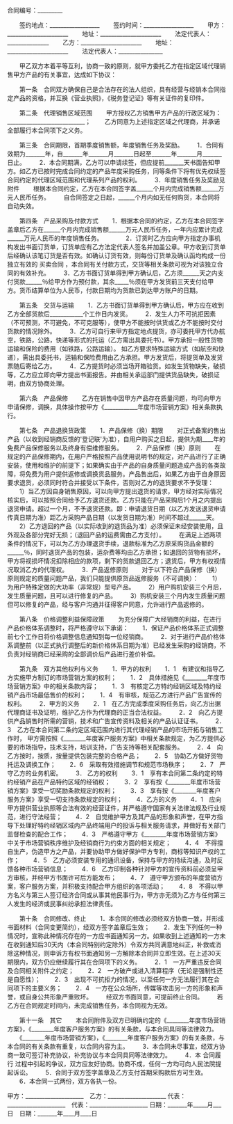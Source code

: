 
 


合同编号：_________


　　签约地点：__________________
　　签约时间：__________________
　　甲方：______________________
　　地址：______________________
　　法定代表人： _______________
　　乙方：______________________
　　地址：______________________
　　法定代表人：________________


　　甲乙双方本着平等互利，协商一致的原则，就甲方委托乙方在指定区域代理销售甲方产品的有关事宜，达成如下协议：


　　第一条　合同双方确保自己是合法存在的法人组织，具有经营与经销本合同指定产品的资格，并互换《营业执照》，《税务登记证》等有关证件的复印件。


　　第二条　代理销售区域范围
　　甲方授权乙方销售甲方产品的行政区域为：____________________________；
　　乙方同意为上述指定区域之代理商，并承诺全部履行本合同项下之义务。


　　第三条　合同期限，首期季度销售额，年度销售任务及奖励。
　　1．合同有效期为_______年，自_______年_______月_______日起至_______年_______月_______日止。
　　2．本合同期满，乙方可以申请续签，但应提前_______天书面告知甲方。如乙方已按时完成合同约定的产品年度采购任务，同等条件下将有优先权续签合同约定的代理区域范围和代理系列产品的权利。
　　3．年度销售任务及奖励见附件
　　根据本合同约定，乙方在本合同签字盖______个月内完成销售额______万元人民币任务。
　　自合同签定之日起，______个月内如无任何购货，本合同将自动失效。


　　第四条　产品采购及付款方式
　　1．根据本合同的约定，乙方在本合同签字盖章后乙方在______个月内完成销售额______万元人民币任务，一年内应累计完成______万元人民币的年度销售任务。　　
　　2．订货时乙方应向甲方指定办事机构发出书面订货单，订货单应有乙方法定代表人签名并加盖公章。甲方收到订货单后经确认该笔订货是否有效。如确认订货有效，则每份订货单及确认函均构成一份独立有效的
买卖合同
，本合同有关付款方式，交货等相关条款可视为对该独立合同的有效补充。
　　3．乙方书面订货单得到甲方确认后，乙方须______天之内支付货款______％给甲方作为预付款，其余_____％须在甲方发货前三天支付给甲方。货币结算单位为人民币，付款日期均为货款已到达甲方账户的日期。


　　第五条　交货与运输
　　1．乙方书面订货单得到甲方确认后，甲方应在收到乙方全部货款后____________个工作日内发货。
　　2．发生人力不可抗拒因素（不可预测，不可避免，不可克服等），使甲方不能按时供货或乙方不能按时交付货款的情况除外。
　　3．乙方可自行来甲方指定地点提货，亦可委托甲方代办航空，铁路，公路，快递等形式的托运（乙方需出具委托书）。甲方承担一般性货物运输和保险的费用（如铁路，公路运输）。 如乙方要求特殊运输方式（如航空和快递），需出具委托书，运输和保险费用由乙方承担。甲方发货后，将提货单及发货票随后寄给乙方。
　　4．乙方提货时必须当场开箱验货。如发生货物缺失，破损等，乙方应立即向甲方提出书面报告。并由相关承运部门提供货品缺失，破损证明，由双方协商处理。


　　第六条　产品保修
　　乙方在销售中因甲方产品存在质量问题，均可向甲方申请保修，调换，具体操作按甲方《____________年度市场营销方案》相关条款执行。


　　第七条　产品退换货政策
　　1．产品保修（换）期限
　　对正式备案的售出产品（以收到经销商反馈的'登记联'为准），自用户购买之日起，提供为期____年的免费产品保修服务以及终身有偿维修服务。
　　2．产品保修（换）原则
　　在规定的产品保修期内，在用户严格按照产品使用说明书的规定，对产品进行了正确安装，使用和维护的前提下；如果确实由于产品的自身质量问题造成产品的各类故障，将免费为用户提供返修或调换货品服务。产品售出后，如果乙方由于自身原因要求退货，必须同时符合并接受以下条件，否则对乙方的退货要求不予受理：
　　1）当乙方因自身销售原因，可以向甲方提出退货的请求，甲方经对实际情况核实后，可以按照合同给予乙方退货还款。乙方只能在产品采购后1个月之内提出退货申请。超过一个月，不予退货还款。即：申请退货日期（以乙方发送退货申请传真日期为准）距乙方采购产品日期（以发货日期为准）时间不超过______天。
　　2）乙方退回的产品（以实际收到的退货品为准）必须保证未经安装使用，且外观及各部分完好无损；（退回产品的运费需由乙方支付）。
　　在满足上述两项条件的情况下，可以为乙方办理退货手续，退款标准为乙方原采购货品金额的______％，同时退货产品的包装，运杂费等均由乙方承担；如退回的货物有损坏，甲方将视损坏情况扣除相应的款项，剩下的货款退回乙方；退货后，甲方有权视情况取消乙方的代理权。
　　3．产品返修原则
　　对于以下符合产品保修（换）原则规定的质量问题产品，我们只能提供原货品返修服务（不可调换）：
　　1）为用户特殊定做的大功率（非常规）型号产品。
　　2）用户购机安装三个月后，发生质量问题，且可以进行修复的产品。
　　3）购机安装三个月内发生质量问题但可以修复的产品，经与客户沟通并征得客户同意，允许进行产品返修的。


　　第八条　价格调整利益保障政策
　　为充分保障广大经销商的利益，在进行产品价格体系调整时，将严格遵守以下承诺：
　　1．保证产品价格体系正式调整前七个工作日将价格调整信息通知到每一位经销商。
　　2．对于进行产品价格体系调整前（以正式执行调整后的新价格体系日期为准）已经发生采购的经销商，不负责对经销商已经采购的全部调价后产品进行差价补偿。


　　第九条　双方其他权利与义务
　　1．甲方的权利
　　1．1　有建议和指导乙方实施甲方制订的市场营销方案的权利；
　　1．2　具体措施见《________年度市场营销方案》中的相关条款内容；
　　1．3　有核定乙方特约经销区域及特约经销产品市场最低售价的权利；
　　1．4　有审核，规范乙方进行产品广告宣传的权利。
　　2．甲方的义务
　　2．1　在乙方完成季度采购任务后，向乙方出据代理商证书及证明，维护乙方作为代理商的正当合法权益。
　　2．2　向乙方提供产品销售时所需的营销，技术和广告宣传资料及相关的产品认证证书。
　　2．3　乙方在本合同第二条约定区域范围内进行其代理经销产品的市场开拓与销售工作时， 甲方需按照《________年度客户服务方案》中相关条款规定，为乙方提供必要的市场指导，技术支持，培训支持，广告支持等相关配套服务。
　　2．4　向乙方按时，按质，按量提供包装完整的合格产品；
　　2．5　协助乙方做好货物托运及调换工作；
　　2．6　采取有效措施调节和规范市场秩序；
　　2．7　严守乙方的业务机密。
　　3． 乙方的权利
　　3．1　享有本合同第二条约定的特约经销产品在产品特约区域的经销权；
　　3．2　享有按《________年度市场营销方案》享受一切奖励条款规定的权利；
　　3．3　享有按《________年度客户服务方案》享受一切支持条款规定的权利；
　　4．乙方的义务
　　4．1　应向甲方提供营业执照等合法有效的经营证件，并严格遵守国家有关法律法规及行业规范，进行守法经营；
　　4．2　自觉维护甲方及其产品的形象和声誉，在甲方指导下处理好特约经销区域内产品终端用户的投诉与相关服务请求，并做好有关部门监督检查的配合工作；
　　4．3　严格遵守甲方《________年度市场营销方案》中关于市场营销秩序维护及经销商行为约束方面的相关规定；
　　4．4　不得擅自生产，伪造甲方之产品，并要协助甲方做好保护甲方专利，商标等知识产权的工作；
　　4．5　乙方必须安装专用的通讯设备，保持与甲方的持续沟通，及时反馈各种市场营销信息；
　　4．6　乙方印制各种针对甲方的宣传资料前必须呈甲方审核，并经甲方书面许可后方能发布；
　　4．7　遵守甲方颁布的年度营销方案，客户服务方案，并积极支持配合甲方组织的各项活动；
　　4．8　不得以甲方名义与第三人签订经济合同或从事其他民事行为，甲方亦无须为乙方与任何第三人发生的经济或民事纠纷承担法律责任。


　　第十条　合同修改、终止
　　1．本合同的修改必须经双方协商一致，并形成书面材料（合同变更简约），经双方签字盖章后生效；
　　2．发生下列任何一种情况时，宣称此种情况存在的一方应书面通知另一方。如果收到上述通知的一方未在收到通知后30天内（本合同特别约定除外）令双方共同满意地纠正，补救或消除这种情况，则申诉方有权书面通知另一方解除本合同并立即生效。在上述30天期限内，双方仍应继续履行其在合同项下的义务。
　　2．1　一方严重违反合同及合同相关附件之约定；
　　2．2　一方破产或进入清算程序（无论是强制性还是自愿性）；
　　2．3　出现不可抗拒力的情况，以至任何一方无法履行其在合同项下的主要义务；
　　2．4　一方在公众场所，传媒等攻击另一方的形象和声誉，或自身公共形象严重败坏。
　　经双方书面同意，可提前终止合同。
　　若乙方在合同规定时间内，未完成销售任务，本合同视为无效。


　　第十一条　其它
　　本合同附件及双方已明确约定的《________年度市场营销方案》，《________年度客户服务方案》的有关条款，与本合同具同等法律效力。
　　《________年度市场营销方案》，《________年度客户服务方案》的有关条款，与本合同的有关条款有重复，以合同内容为主。
　　3．本合同未尽事宜，经双方协商一致可签订补充协议，补充协议与本合同具同等法律效力。
　　4．本
合同履行
过程中引起的争议，双方应友好协商。协商不成，任何一方均可向人民法院提起诉讼。
　　5．合同于双方签字盖章及乙方支付首期采购款后方可生效。
　　6．本合同一式两份，双方各执一份。



甲方：_____________________　乙方：_____________________
代表：_____________________　代表：_____________________
日期：_______年_____月___日　日期：_______年____月____日
 


 

 
 
 
 
 
  


  
 

  


  


  
 
 
 
 

